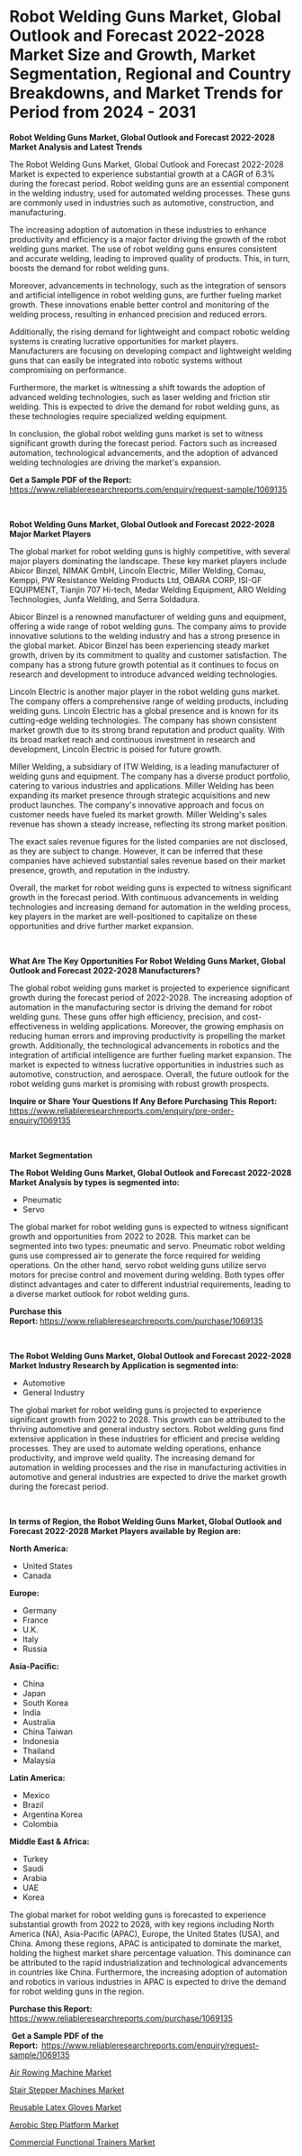 <p><h1>Robot Welding Guns Market, Global Outlook and Forecast 2022-2028 Market Size and Growth, Market Segmentation, Regional and Country Breakdowns, and Market Trends for Period from 2024 -  2031</h1></p><p><strong>Robot Welding Guns Market, Global Outlook and Forecast 2022-2028 Market Analysis and Latest Trends</strong></p>
<p><p>The Robot Welding Guns Market, Global Outlook and Forecast 2022-2028 Market is expected to experience substantial growth at a CAGR of 6.3% during the forecast period. Robot welding guns are an essential component in the welding industry, used for automated welding processes. These guns are commonly used in industries such as automotive, construction, and manufacturing.</p><p>The increasing adoption of automation in these industries to enhance productivity and efficiency is a major factor driving the growth of the robot welding guns market. The use of robot welding guns ensures consistent and accurate welding, leading to improved quality of products. This, in turn, boosts the demand for robot welding guns.</p><p>Moreover, advancements in technology, such as the integration of sensors and artificial intelligence in robot welding guns, are further fueling market growth. These innovations enable better control and monitoring of the welding process, resulting in enhanced precision and reduced errors.</p><p>Additionally, the rising demand for lightweight and compact robotic welding systems is creating lucrative opportunities for market players. Manufacturers are focusing on developing compact and lightweight welding guns that can easily be integrated into robotic systems without compromising on performance.</p><p>Furthermore, the market is witnessing a shift towards the adoption of advanced welding technologies, such as laser welding and friction stir welding. This is expected to drive the demand for robot welding guns, as these technologies require specialized welding equipment.</p><p>In conclusion, the global robot welding guns market is set to witness significant growth during the forecast period. Factors such as increased automation, technological advancements, and the adoption of advanced welding technologies are driving the market's expansion.</p></p>
<p><strong>Get a Sample PDF of the Report:&nbsp;</strong> <a href="https://www.reliableresearchreports.com/enquiry/request-sample/1069135">https://www.reliableresearchreports.com/enquiry/request-sample/1069135</a></p>
<p>&nbsp;</p>
<p><strong>Robot Welding Guns Market, Global Outlook and Forecast 2022-2028 Major Market Players</strong></p>
<p><p>The global market for robot welding guns is highly competitive, with several major players dominating the landscape. These key market players include Abicor Binzel, NIMAK GmbH, Lincoln Electric, Miller Welding, Comau, Kemppi, PW Resistance Welding Products Ltd, OBARA CORP, ISI-GF EQUIPMENT, Tianjin 707 Hi-tech, Medar Welding Equipment, ARO Welding Technologies, Junfa Welding, and Serra Soldadura.</p><p>Abicor Binzel is a renowned manufacturer of welding guns and equipment, offering a wide range of robot welding guns. The company aims to provide innovative solutions to the welding industry and has a strong presence in the global market. Abicor Binzel has been experiencing steady market growth, driven by its commitment to quality and customer satisfaction. The company has a strong future growth potential as it continues to focus on research and development to introduce advanced welding technologies.</p><p>Lincoln Electric is another major player in the robot welding guns market. The company offers a comprehensive range of welding products, including welding guns. Lincoln Electric has a global presence and is known for its cutting-edge welding technologies. The company has shown consistent market growth due to its strong brand reputation and product quality. With its broad market reach and continuous investment in research and development, Lincoln Electric is poised for future growth.</p><p>Miller Welding, a subsidiary of ITW Welding, is a leading manufacturer of welding guns and equipment. The company has a diverse product portfolio, catering to various industries and applications. Miller Welding has been expanding its market presence through strategic acquisitions and new product launches. The company's innovative approach and focus on customer needs have fueled its market growth. Miller Welding's sales revenue has shown a steady increase, reflecting its strong market position.</p><p>The exact sales revenue figures for the listed companies are not disclosed, as they are subject to change. However, it can be inferred that these companies have achieved substantial sales revenue based on their market presence, growth, and reputation in the industry.</p><p>Overall, the market for robot welding guns is expected to witness significant growth in the forecast period. With continuous advancements in welding technologies and increasing demand for automation in the welding process, key players in the market are well-positioned to capitalize on these opportunities and drive further market expansion.</p></p>
<p>&nbsp;</p>
<p><strong>What Are The Key Opportunities For Robot Welding Guns Market, Global Outlook and Forecast 2022-2028 Manufacturers?</strong></p>
<p><p>The global robot welding guns market is projected to experience significant growth during the forecast period of 2022-2028. The increasing adoption of automation in the manufacturing sector is driving the demand for robot welding guns. These guns offer high efficiency, precision, and cost-effectiveness in welding applications. Moreover, the growing emphasis on reducing human errors and improving productivity is propelling the market growth. Additionally, the technological advancements in robotics and the integration of artificial intelligence are further fueling market expansion. The market is expected to witness lucrative opportunities in industries such as automotive, construction, and aerospace. Overall, the future outlook for the robot welding guns market is promising with robust growth prospects.</p></p>
<p><strong>Inquire or Share Your Questions If Any Before Purchasing This Report:</strong> <a href="https://www.reliableresearchreports.com/enquiry/pre-order-enquiry/1069135">https://www.reliableresearchreports.com/enquiry/pre-order-enquiry/1069135</a></p>
<p>&nbsp;</p>
<p><strong>Market Segmentation</strong></p>
<p><strong>The Robot Welding Guns Market, Global Outlook and Forecast 2022-2028 Market Analysis by types is segmented into:</strong></p>
<p><ul><li>Pneumatic</li><li>Servo</li></ul></p>
<p><p>The global market for robot welding guns is expected to witness significant growth and opportunities from 2022 to 2028. This market can be segmented into two types: pneumatic and servo. Pneumatic robot welding guns use compressed air to generate the force required for welding operations. On the other hand, servo robot welding guns utilize servo motors for precise control and movement during welding. Both types offer distinct advantages and cater to different industrial requirements, leading to a diverse market outlook for robot welding guns.</p></p>
<p><strong>Purchase this Report:&nbsp;</strong><a href="https://www.reliableresearchreports.com/purchase/1069135">https://www.reliableresearchreports.com/purchase/1069135</a></p>
<p>&nbsp;</p>
<p><strong>The Robot Welding Guns Market, Global Outlook and Forecast 2022-2028 Market Industry Research by Application is segmented into:</strong></p>
<p><ul><li>Automotive</li><li>General Industry</li></ul></p>
<p><p>The global market for robot welding guns is projected to experience significant growth from 2022 to 2028. This growth can be attributed to the thriving automotive and general industry sectors. Robot welding guns find extensive application in these industries for efficient and precise welding processes. They are used to automate welding operations, enhance productivity, and improve weld quality. The increasing demand for automation in welding processes and the rise in manufacturing activities in automotive and general industries are expected to drive the market growth during the forecast period.</p></p>
<p>&nbsp;</p>
<p><strong>In terms of Region, the Robot Welding Guns Market, Global Outlook and Forecast 2022-2028 Market Players available by Region are:</strong></p>
<p>
    <p> <strong> North America: </strong>
        <ul>
            <li>United States</li>
            <li>Canada</li>
        </ul>
        </p> 
    <p> <strong> Europe: </strong>
        <ul>
            <li>Germany</li>
            <li>France</li>
            <li>U.K.</li>
            <li>Italy</li>
            <li>Russia</li>
        </ul>
        </p> 
    <p> <strong> Asia-Pacific: </strong>
        <ul>
            <li>China</li>
            <li>Japan</li>
            <li>South Korea</li>
            <li>India</li>
            <li>Australia</li>
            <li>China Taiwan</li>
            <li>Indonesia</li>
            <li>Thailand</li>
            <li>Malaysia</li>
        </ul>
        </p> 
    <p> <strong> Latin America: </strong>
        <ul>
            <li>Mexico</li>
            <li>Brazil</li>
            <li>Argentina Korea</li>
            <li>Colombia</li>
        </ul>
        </p> 
    <p> <strong> Middle East & Africa: </strong>
        <ul>
            <li>Turkey</li>
            <li>Saudi</li>
            <li>Arabia</li>
            <li>UAE</li>
            <li>Korea</li>
        </ul>
    </p>
    </p>
<p><p>The global market for robot welding guns is forecasted to experience substantial growth from 2022 to 2028, with key regions including North America (NA), Asia-Pacific (APAC), Europe, the United States (USA), and China. Among these regions, APAC is anticipated to dominate the market, holding the highest market share percentage valuation. This dominance can be attributed to the rapid industrialization and technological advancements in countries like China. Furthermore, the increasing adoption of automation and robotics in various industries in APAC is expected to drive the demand for robot welding guns in the region.</p></p>
<p><strong>Purchase this Report: </strong><a href="https://www.reliableresearchreports.com/purchase/1069135">https://www.reliableresearchreports.com/purchase/1069135</a></p>
<p>&nbsp;<strong>Get a Sample PDF of the Report:&nbsp;&nbsp;</strong><a href="https://www.reliableresearchreports.com/enquiry/request-sample/1069135">https://www.reliableresearchreports.com/enquiry/request-sample/1069135</a></p>
<p><strong></strong></p>
<p><p><a href="https://medium.com/@justintaylor7556/air-rowing-machine-market-outlook-industry-overview-and-forecast-2024-to-2031-503cf13bb230">Air Rowing Machine Market</a></p><p><a href="https://medium.com/@justintaylor7556/stair-stepper-machines-market-report-reveals-the-latest-trends-and-growth-opportunities-of-this-ea33e557291b">Stair Stepper Machines Market</a></p><p><a href="https://medium.com/@justintaylor7556/reusable-latex-gloves-market-research-report-its-history-and-forecast-2024-to-2031-8351f0007e4b">Reusable Latex Gloves Market</a></p><p><a href="https://medium.com/@justintaylor7556/aerobic-step-platform-market-trends-and-market-analysis-forecasted-for-period-2024-2031-64dd8d52e798">Aerobic Step Platform Market</a></p><p><a href="https://medium.com/@justintaylor7556/commercial-functional-trainers-market-trends-forecast-and-competitive-analysis-to-2031-60828912b599">Commercial Functional Trainers Market</a></p></p>